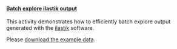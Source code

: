 <h4 id="ilastik_output"><a href="#ilastik_output">Batch explore ilastik output</a></h4>

This activity demonstrates how to efficiently batch explore output generated with the [ilastik]() software.

Please [download the example data](TODO).
